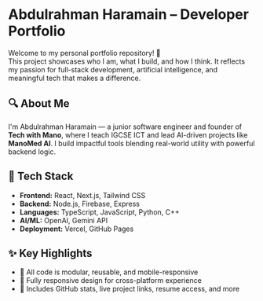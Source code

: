 # Abdulrahman Haramain – Developer Portfolio

Welcome to my personal portfolio repository! 🚀  
This project showcases who I am, what I build, and how I think. It reflects my passion for full-stack development, artificial intelligence, and meaningful tech that makes a difference.

## 🔍 About Me

I'm Abdulrahman Haramain — a junior software engineer and founder of **Tech with Mano**, where I teach IGCSE ICT and lead AI-driven projects like **ManoMed AI**. I build impactful tools blending real-world utility with powerful backend logic.

## 🧠 Tech Stack

- **Frontend:** React, Next.js, Tailwind CSS
- **Backend:** Node.js, Firebase, Express
- **Languages:** TypeScript, JavaScript, Python, C++
- **AI/ML:** OpenAI, Gemini API
- **Deployment:** Vercel, GitHub Pages

## ✨ Key Highlights

- 📂 All code is modular, reusable, and mobile-responsive
- 📱 Fully responsive design for cross-platform experience
- 💼 Includes GitHub stats, live project links, resume access, and more

